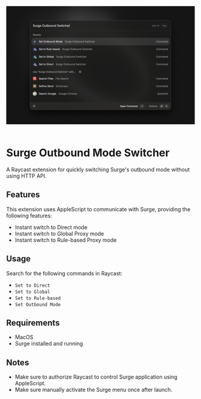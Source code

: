 <div align="center">
  <img src="metadata/surge-outbound-switcher-1.png" alt="surge-outbound-switcher">
</div>
&nbsp;

# Surge Outbound Mode Switcher

A Raycast extension for quickly switching Surge's outbound mode without using HTTP API.

## Features

This extension uses AppleScript to communicate with Surge, providing the following features:

- Instant switch to Direct mode
- Instant switch to Global Proxy mode
- Instant switch to Rule-based Proxy mode

## Usage

Search for the following commands in Raycast:

- `Set to Direct`
- `Set to Global`
- `Set to Rule-based`
- `Set Outbound Mode`

## Requirements

- MacOS
- Surge installed and running

## Notes

- Make sure to authorize Raycast to control Surge application using AppleScript.
- Make sure manually activate the Surge menu once after launch.
